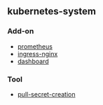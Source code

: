## kubernetes-system

### Add-on

* [prometheus](./prometheus)
* [ingress-nginx](./ingress-nginx)
* [dashboard](./dashboard)

### Tool

* [pull-secret-creation](./pull-secret-creation)
